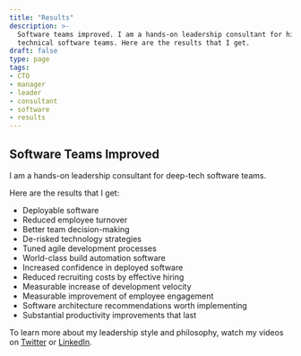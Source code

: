 ```yaml
---
title: "Results"
description: >-
  Software teams improved. I am a hands-on leadership consultant for highly
  technical software teams. Here are the results that I get.
draft: false
type: page
tags:
- CTO
- manager
- leader
- consultant
- software
- results
---
```



<h2>Software Teams Improved</h2>

I am a hands-on leadership consultant for deep-tech software teams.

Here are the results that I get:

- Deployable software
- Reduced employee turnover
- Better team decision-making
- De-risked technology strategies
- Tuned agile development processes
- World-class build automation software
- Increased confidence in deployed software
- Reduced recruiting costs by effective hiring
- Measurable increase of development velocity
- Measurable improvement of employee engagement
- Software architecture recommendations worth implementing
- Substantial productivity improvements that last

To learn more about my leadership style and philosophy, watch my videos on
[Twitter](https://twitter.com/robinbateboerop) or
[LinkedIn](https://www.linkedin.com/in/robinbb/).
